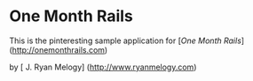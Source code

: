 # One Month Rails

This is the pinteresting sample application for [*One Month Rails*] (http://onemonthrails.com)

by [ J. Ryan Melogy] (http://www.ryanmelogy.com)
